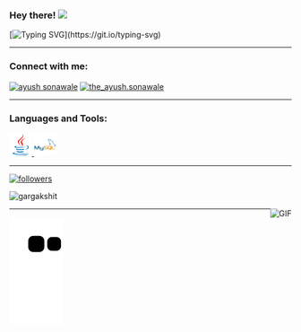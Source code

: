 <h3 align="left">
  Hey there!
  <img src="https://media.giphy.com/media/hvRJCLFzcasrR4ia7z/giphy.gif" width="30">
</h3>






 
[![Typing SVG](https://readme-typing-svg.herokuapp.com/?color=%8000FF&width=400&height=80&size=20&multiline=true&lines=Hi,+I'm+Welliton+Borges;I'm++a+programming+student;)](https://git.io/typing-svg)


<center>

</center>

-----

<h3 align="left">Connect with me:</h3>
<p align="left">
<a href="https://www.linkedin.com/in/welliton-borges-904331190/ " target="blank"><img align="center" src="https://raw.githubusercontent.com/rahuldkjain/github-profile-readme-generator/master/src/images/icons/Social/linked-in-alt.svg" alt="ayush sonawale" height="30" width="40" /></a>
<a href="https://www.instagram.com/welliton.borges/" target="blank"><img align="center" src="https://raw.githubusercontent.com/rahuldkjain/github-profile-readme-generator/master/src/images/icons/Social/instagram.svg" alt="the_ayush.sonawale" height="30" width="40" /></a>

---

<h3 align="left">Languages and Tools:</h3>
 </a> <a href="https://www.java.com" target="_blank" rel="noreferrer"> <img src="https://raw.githubusercontent.com/devicons/devicon/master/icons/java/java-original.svg" alt="java" width="40" height="40"/> </a> <a href="https://www.mysql.com/" target="_blank" rel="noreferrer"> <img src="https://raw.githubusercontent.com/devicons/devicon/master/icons/mysql/mysql-original-wordmark.svg" alt="mysql" width="40" height="40"/> </a> </p>

---
<a href="https://github.com/DenverCoder1?tab=followers">
    <img alt="followers" title="Follow me on Github" src="https://custom-icon-badges.herokuapp.com/github/followers/Wellitonborges?color=236ad3&labelColor=1155ba&style=for-the-badge&logo=person-add&label=Follow&logoColor=white"/></a>

<p align="left">
  <img
    src="https://komarev.com/ghpvc/?username=wellitonborges"
    alt="gargakshit"
  />
</p>

<img align="right" alt="GIF" src="https://media.giphy.com/media/hrSFdM4rg8VFpXyz2m/giphy.gif" />



---

![snake gif](https://raw.githubusercontent.com/Wellitonborges/Wellitonborges/output/github-contribution-grid-snake.svg)

